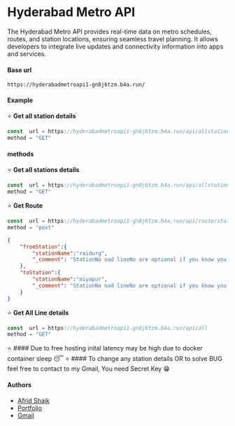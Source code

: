 


# Hyderabad Metro API
The Hyderabad Metro API provides real-time data on metro schedules, routes, and station locations, ensuring seamless travel planning. It allows developers to integrate live updates and connectivity information into apps and services.

#### Base url
```
https://hyderabadmetroapi1-gn8j6tzm.b4a.run/
```

#### Example

⭐ **Get all station details**
```ts
const  url = https://hyderabadmetroapi1-gn8j6tzm.b4a.run/api/allstations
method = "GET"
``` 


####  methods

⭐ **Get all stations details**
```ts
const  url = https://hyderabadmetroapi1-gn8j6tzm.b4a.run/api/allstations
method = "GET"

```
⭐ **Get Route**

```ts
const  url = https://hyderabadmetroapi1-gn8j6tzm.b4a.run/api/route/stations
method = "post"

```
```json
{
    "fromStation":{
        "stationName":"raidurg",
        "_comment": "StationNo nad lineNo are optional if you know you can pass",
    },
    "toStation":{
        "stationName":"miyapur",
        "_comment": "StationNo nad lineNo are optional if you know you can pass",
    }
}
```

⭐ **Get All Line details**

```ts
const  url = https://hyderabadmetroapi1-gn8j6tzm.b4a.run/api/all
method = "GET"
``` 
⭐ #### Due to free hosting inital latency may be high due to docker container sleep 😴
⭐ #### To change any station details OR to solve BUG feel free to contact to my Gmail, You need Secret Key 😁



#### Authors

- [Afrid Shaik](https://www.github.com/afriddev)
- [Portfolio](https://afriddev.vercel.app/)
- [Gmail](mailto:afridayan01@gmail.com)

